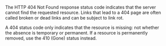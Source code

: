 The HTTP 404 Not Found response status code indicates that the server cannot find the requested resource.
Links that lead to a 404 page are often called broken or dead links and can be subject to link rot.

A 404 status code only indicates that the resource is missing: not whether the absence is temporary or permanent.
If a resource is permanently removed, use the 410 (Gone) status instead.
